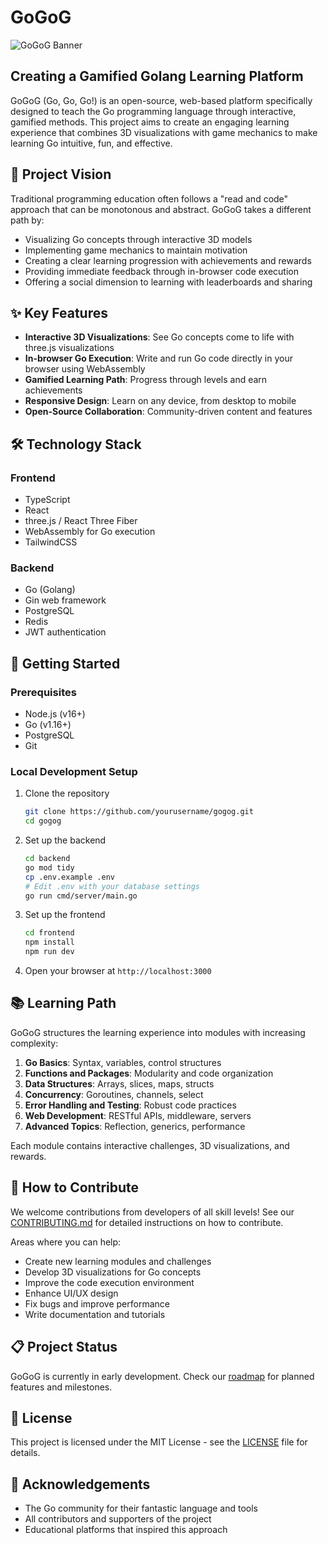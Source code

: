 # GoGoG

![GoGoG Banner](./assets/gogog-banner.png)

## Creating a Gamified Golang Learning Platform

GoGoG (Go, Go, Go!) is an open-source, web-based platform specifically designed to teach the Go programming language through interactive, gamified methods. This project aims to create an engaging learning experience that combines 3D visualizations with game mechanics to make learning Go intuitive, fun, and effective.

## 🎯 Project Vision

Traditional programming education often follows a "read and code" approach that can be monotonous and abstract. GoGoG takes a different path by:

- Visualizing Go concepts through interactive 3D models
- Implementing game mechanics to maintain motivation
- Creating a clear learning progression with achievements and rewards
- Providing immediate feedback through in-browser code execution
- Offering a social dimension to learning with leaderboards and sharing

## ✨ Key Features

- **Interactive 3D Visualizations**: See Go concepts come to life with three.js visualizations
- **In-browser Go Execution**: Write and run Go code directly in your browser using WebAssembly
- **Gamified Learning Path**: Progress through levels and earn achievements
- **Responsive Design**: Learn on any device, from desktop to mobile
- **Open-Source Collaboration**: Community-driven content and features

## 🛠️ Technology Stack

### Frontend
- TypeScript
- React
- three.js / React Three Fiber
- WebAssembly for Go execution
- TailwindCSS

### Backend
- Go (Golang)
- Gin web framework
- PostgreSQL
- Redis
- JWT authentication

## 🚀 Getting Started

### Prerequisites

- Node.js (v16+)
- Go (v1.16+)
- PostgreSQL
- Git

### Local Development Setup

1. Clone the repository
   ```bash
   git clone https://github.com/yourusername/gogog.git
   cd gogog
   ```

2. Set up the backend
   ```bash
   cd backend
   go mod tidy
   cp .env.example .env
   # Edit .env with your database settings
   go run cmd/server/main.go
   ```

3. Set up the frontend
   ```bash
   cd frontend
   npm install
   npm run dev
   ```

4. Open your browser at `http://localhost:3000`

## 📚 Learning Path

GoGoG structures the learning experience into modules with increasing complexity:

1. **Go Basics**: Syntax, variables, control structures
2. **Functions and Packages**: Modularity and code organization
3. **Data Structures**: Arrays, slices, maps, structs
4. **Concurrency**: Goroutines, channels, select
5. **Error Handling and Testing**: Robust code practices
6. **Web Development**: RESTful APIs, middleware, servers
7. **Advanced Topics**: Reflection, generics, performance

Each module contains interactive challenges, 3D visualizations, and rewards.

## 👥 How to Contribute

We welcome contributions from developers of all skill levels! See our [CONTRIBUTING.md](./CONTRIBUTING.md) for detailed instructions on how to contribute.

Areas where you can help:
- Create new learning modules and challenges
- Develop 3D visualizations for Go concepts
- Improve the code execution environment
- Enhance UI/UX design
- Fix bugs and improve performance
- Write documentation and tutorials

## 📋 Project Status

GoGoG is currently in early development. Check our [roadmap](./docs/ROADMAP.md) for planned features and milestones.

## 📄 License

This project is licensed under the MIT License - see the [LICENSE](LICENSE) file for details.

## 🙏 Acknowledgements

- The Go community for their fantastic language and tools
- All contributors and supporters of the project
- Educational platforms that inspired this approach